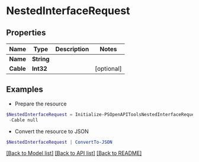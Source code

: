 # NestedInterfaceRequest
## Properties

Name | Type | Description | Notes
------------ | ------------- | ------------- | -------------
**Name** | **String** |  | 
**Cable** | **Int32** |  | [optional] 

## Examples

- Prepare the resource
```powershell
$NestedInterfaceRequest = Initialize-PSOpenAPIToolsNestedInterfaceRequest  -Name null `
 -Cable null
```

- Convert the resource to JSON
```powershell
$NestedInterfaceRequest | ConvertTo-JSON
```

[[Back to Model list]](../README.md#documentation-for-models) [[Back to API list]](../README.md#documentation-for-api-endpoints) [[Back to README]](../README.md)

